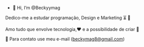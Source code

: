 - 👋 Hi, I’m @Beckyymag

Dedico-me a estudar programação, Design e Marketing ⏳ 🧡

Amo tudo que envolve tecnologia,❤️	e a possibilidade de criar 🦋

📧 Para contato use meu e-mail (beckymag8@gmail.com)




